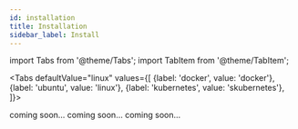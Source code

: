 ```yaml
---
id: installation
title: Installation
sidebar_label: Install
---
```


import Tabs from '@theme/Tabs';
import TabItem from '@theme/TabItem';

<Tabs
  defaultValue="linux"
  values={[
    {label: 'docker', value: 'docker'},
    {label: 'ubuntu', value: 'linux'},
    {label: 'kubernetes', value: 'skubernetes'},
  ]}>
  
  <TabItem value="linux"> coming soon... </TabItem>
  <TabItem value="docker"> coming soon... </TabItem>
  <TabItem value="kubernetes"> coming soon... </TabItem>


    

</Tabs>

